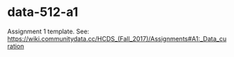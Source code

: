 # data-512-a1
Assignment 1 template. See: https://wiki.communitydata.cc/HCDS_(Fall_2017)/Assignments#A1:_Data_curation
